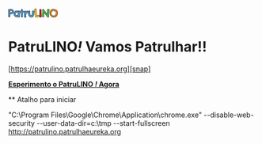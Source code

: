 ![Snap! Logo](src/snap_logo_sm.png)
# PatruLINO<em>!</em> Vamos Patrulhar!!

[https://patrulino.patrulhaeureka.org][snap]

**[Esperimento o PatruLINO <em>!</em> Agora](https://patrulino.patrulhaeureka.org)**

** Atalho para iniciar 

"C:\Program Files\Google\Chrome\Application\chrome.exe" --disable-web-security --user-data-dir=c:\tmp --start-fullscreen http://patrulino.patrulhaeureka.org
